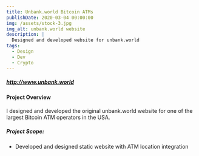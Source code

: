 ```yaml
---
title: Unbank.world Bitcoin ATMs
publishDate: 2020-03-04 00:00:00
img: /assets/stock-3.jpg
img_alt: unbank.world website
description: |
  Designed and developed website for unbank.world
tags:
  - Design
  - Dev
  - Crypto
---
```

##### http://www.unbank.world
#### Project Overview
I designed and developed the original unbank.world website for one of the largest Bitcoin ATM operators in the USA.

##### Project Scope:
 - Developed and designed static website with ATM location integration
